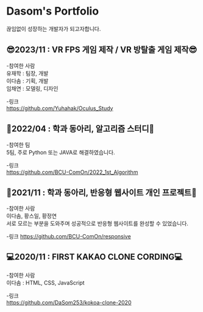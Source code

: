 # Dasom's Portfolio
끊임없이 성장하는 개발자가 되고자합니다.

<h2>😎2023/11 : VR FPS 게임 제작 / VR 방탈출 게임 제작😎</h2>
-참여한 사람
<br/>
 유재학 : 팀장, 개발
 <br/>
 이다솜 : 기획, 개발
 <br/>
 임채연 : 모델링, 디자인

-링크
<br/>
https://github.com/Yuhahak/Oculus_Study

<h2>📝2022/04 : 학과 동아리, 알고리즘 스터디📝</h2>
-참여한 팀
<br/>
 5팀, 주로 Python 또는 JAVA로 해결하였습니다.

-링크
<br/>
https://github.com/BCU-ComOn/2022_1st_Algorithm

<h2>📝2021/11 : 학과 동아리, 반응형 웹사이트 개인 프로젝트📝</h2>
-참여한 사람
<br/>
 이다솜, 황스일, 황정연
 <br/>
 서로 모르는 부분을 도와주며 성공적으로 반응형 웹사이트를 완성할 수 있었습니다.

-링크
https://github.com/BCU-ComOn/responsive

<h2>💻2020/11 : FIRST KAKAO CLONE CORDING💻</h2>
-참여한 사람
<br/>
 이다솜 : HTML, CSS, JavaScript

-링크
<br/>
https://github.com/DaSom253/kokoa-clone-2020

